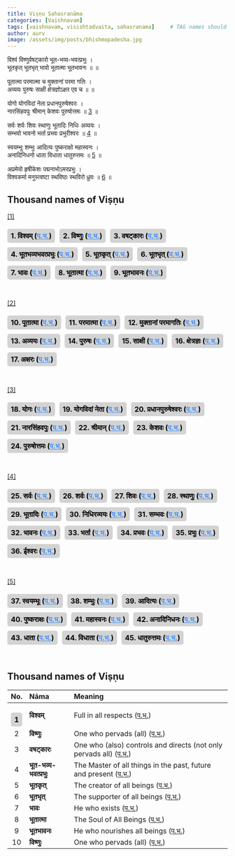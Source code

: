 ```yaml
---
title: Viṣṇu Sahasranāma
categories: [Vaishnavam]
tags: [vaishnavam, visishtadvaita, sahasranama]     # TAG names should always be lowercase
author: aurv
image: /assets/img/posts/bhishmopadesha.jpg
---
```


<div id="s1" style="position: absolute; left: -9999px;">;</div>

विश्वं विष्णुर्वषट्कारो भूत-भव्य-भवत्प्रभुः ।\
भूतकृत् भूतभृत् भावो भूतात्मा भूतभावनः ॥ ॥

<div id="s2" style="position: absolute; left: -9999px;">;</div>

पूतात्मा परमात्मा च मुक्तानां परमा गतिः ।\
अव्ययः पुरुषः साक्षी क्षेत्रज्ञोऽक्षर एव च ॥ ॥

<div id="s3" style="position: absolute; left: -9999px;">;</div>

योगो योगविदां नेता प्रधानपुरुषेश्वरः ।\
नारसिंहवपुः श्रीमान् केशवः पुरुषोत्तमः ॥ [3](#n3) ॥

<div id="s4" style="position: absolute; left: -9999px;">;</div>

सर्वः शर्वः शिवः स्थाणुः भूतादिः निधिः अव्ययः ।\
सम्भवो भावनो भर्ता प्रभवः प्रभुरीश्वरः ॥ [4](#n4) ॥

<div id="s5" style="position: absolute; left: -9999px;">;</div>

स्वयम्भूः शम्भुः आदित्यः पुष्कराक्षो महास्वनः ।\
अनादिनिधनो धाता विधाता धातुरुत्तमः ॥ [5](#n5) ॥

<div id="s6" style="position: absolute; left: -9999px;">;</div>

अप्रमेयो हृषीकेशः पद्मनाभोऽमरप्रभुः ।\
विश्वकर्मा मनुस्त्वष्टा स्थविष्ठः स्थविरो ध्रुवः ॥ [6](#n6) ॥

## Thousand names of Viṣṇu

<div id="n6" style="position: absolute; left: -9999px;">Placeholder</div>

[[1]](#s1)

<div style="display: flex; flex-wrap: wrap; gap: 10px; margin-top: 20px;">
  <div style="display: inline-block; padding: 6px 8px; background-color: #d3d3d3; border-radius: 5px;">
    <span style="color: black; font-size: 16px; font-weight: bold;">1. विश्वम् 
      (<a target="_blank" href="https://aurvadahana.github.io/posts/vishnu-sahasranama-bgd-1/#tr1" style="color: #4792f8; text-decoration: underline;">प.भ.</a>)
    </span>
  </div>
  
  <div style="display: inline-block; padding: 6px 8px; background-color: #d3d3d3; border-radius: 5px;">
    <span style="color: black; font-size: 16px; font-weight: bold;">2. विष्णुः 
      (<a target="_blank" href="https://aurvadahana.github.io/posts/vishnu-sahasranama-bgd-1/#tr2" style="color: #4792f8; text-decoration: underline;">प.भ.</a>)
    </span>
  </div>
  
  <div style="display: inline-block; padding: 6px 8px; background-color: #d3d3d3; border-radius: 5px;">
    <span style="color: black; font-size: 16px; font-weight: bold;">3. वषट्कारः 
      (<a target="_blank" href="https://aurvadahana.github.io/posts/vishnu-sahasranama-bgd-1/#tr3" style="color: #4792f8; text-decoration: underline;">प.भ.</a>)
    </span>
  </div>

  <div style="display: inline-block; padding: 6px 8px; background-color: #d3d3d3; border-radius: 5px;">
    <span style="color: black; font-size: 16px; font-weight: bold;">4. भूतभव्यभवत्प्रभुः 
      (<a target="_blank" href="https://aurvadahana.github.io/posts/vishnu-sahasranama-bgd-1/#tr4" style="color: #4792f8; text-decoration: underline;">प.भ.</a>)
    </span>
  </div>
  
  <div style="display: inline-block; padding: 6px 8px; background-color: #d3d3d3; border-radius: 5px;">
    <span style="color: black; font-size: 16px; font-weight: bold;">5. भूतकृत् 
      (<a target="_blank" href="https://aurvadahana.github.io/posts/vishnu-sahasranama-bgd-1/#tr5" style="color: #4792f8; text-decoration: underline;">प.भ.</a>)
    </span>
  </div>
  
  <div style="display: inline-block; padding: 6px 8px; background-color: #d3d3d3; border-radius: 5px;">
    <span style="color: black; font-size: 16px; font-weight: bold;">6. भूतभृत् 
      (<a target="_blank" href="https://aurvadahana.github.io/posts/vishnu-sahasranama-bgd-1/#tr6" style="color: #4792f8; text-decoration: underline;">प.भ.</a>)
    </span>
  </div>

  <div style="display: inline-block; padding: 6px 8px; background-color: #d3d3d3; border-radius: 5px;">
    <span style="color: black; font-size: 16px; font-weight: bold;">7. भावः 
      (<a target="_blank" href="https://aurvadahana.github.io/posts/vishnu-sahasranama-bgd-1/#tr7" style="color: #4792f8; text-decoration: underline;">प.भ.</a>)
    </span>
  </div>
  
  <div style="display: inline-block; padding: 6px 8px; background-color: #d3d3d3; border-radius: 5px;">
    <span style="color: black; font-size: 16px; font-weight: bold;">8. भूतात्मा 
      (<a target="_blank" href="https://aurvadahana.github.io/posts/vishnu-sahasranama-bgd-1/#tr8" style="color: #4792f8; text-decoration: underline;">प.भ.</a>)
    </span>
  </div>
  
  <div style="display: inline-block; padding: 6px 8px; background-color: #d3d3d3; border-radius: 5px;">
    <span style="color: black; font-size: 16px; font-weight: bold;">9. भूतभावनः 
      (<a target="_blank" href="https://aurvadahana.github.io/posts/vishnu-sahasranama-bgd-1/#tr9" style="color: #4792f8; text-decoration: underline;">प.भ.</a>)
    </span>
  </div>
  
</div>

&nbsp;

[[2]](#s2)

<div style="display: flex; flex-wrap: wrap; gap: 10px; margin-top: 20px;">
  <div style="display: inline-block; padding: 6px 8px; background-color: #d3d3d3; border-radius: 5px;">
    <span style="color: black; font-size: 16px; font-weight: bold;">10. पूतात्मा 
      (<a target="_blank" href="https://aurvadahana.github.io/posts/vishnu-sahasranama-bgd-2/#tr10" style="color: #4792f8; text-decoration: underline;">प.भ.</a>)
    </span>
  </div>
  
  <div style="display: inline-block; padding: 6px 8px; background-color: #d3d3d3; border-radius: 5px;">
    <span style="color: black; font-size: 16px; font-weight: bold;">11. परमात्मा 
      (<a target="_blank" href="https://aurvadahana.github.io/posts/vishnu-sahasranama-bgd-2/#tr11" style="color: #4792f8; text-decoration: underline;">प.भ.</a>)
    </span>
  </div>
  
  <div style="display: inline-block; padding: 6px 8px; background-color: #d3d3d3; border-radius: 5px;">
    <span style="color: black; font-size: 16px; font-weight: bold;">12. मुक्तानां परमागतिः 
      (<a target="_blank" href="https://aurvadahana.github.io/posts/vishnu-sahasranama-bgd-2/#tr12" style="color: #4792f8; text-decoration: underline;">प.भ.</a>)
    </span>
  </div>

  <div style="display: inline-block; padding: 6px 8px; background-color: #d3d3d3; border-radius: 5px;">
    <span style="color: black; font-size: 16px; font-weight: bold;">13. अव्ययः 
      (<a target="_blank" href="https://aurvadahana.github.io/posts/vishnu-sahasranama-bgd-2/#tr13" style="color: #4792f8; text-decoration: underline;">प.भ.</a>)
    </span>
  </div>
  
  <div style="display: inline-block; padding: 6px 8px; background-color: #d3d3d3; border-radius: 5px;">
    <span style="color: black; font-size: 16px; font-weight: bold;">14. पुरुषः 
      (<a target="_blank" href="https://aurvadahana.github.io/posts/vishnu-sahasranama-bgd-2/#tr14" style="color: #4792f8; text-decoration: underline;">प.भ.</a>)
    </span>
  </div>
  
  <div style="display: inline-block; padding: 6px 8px; background-color: #d3d3d3; border-radius: 5px;">
    <span style="color: black; font-size: 16px; font-weight: bold;">15. साक्षी 
      (<a target="_blank" href="https://aurvadahana.github.io/posts/vishnu-sahasranama-bgd-2/#tr15" style="color: #4792f8; text-decoration: underline;">प.भ.</a>)
    </span>
  </div>

  <div style="display: inline-block; padding: 6px 8px; background-color: #d3d3d3; border-radius: 5px;">
    <span style="color: black; font-size: 16px; font-weight: bold;">16. क्षेत्रज्ञः 
      (<a target="_blank" href="https://aurvadahana.github.io/posts/vishnu-sahasranama-bgd-2/#tr16" style="color: #4792f8; text-decoration: underline;">प.भ.</a>)
    </span>
  </div>
  
  <div style="display: inline-block; padding: 6px 8px; background-color: #d3d3d3; border-radius: 5px;">
    <span style="color: black; font-size: 16px; font-weight: bold;">17. अक्षरः 
      (<a target="_blank" href="https://aurvadahana.github.io/posts/vishnu-sahasranama-bgd-2/#tr17" style="color: #4792f8; text-decoration: underline;">प.भ.</a>)
    </span>
  </div>
  
</div>

&nbsp;

<div id="n3" style="position: absolute; left: -9999px;">Placeholder</div>

[[3]](#s3)

<div style="display: flex; flex-wrap: wrap; gap: 10px; margin-top: 20px;">
  <div style="display: inline-block; padding: 6px 8px; background-color: #d3d3d3; border-radius: 5px;">
    <span style="color: black; font-size: 16px; font-weight: bold;">18. योगः 
      (<a target="_blank" href="https://aurvadahana.github.io/posts/vishnu-sahasranama-bgd-3/#tr18" style="color: #4792f8; text-decoration: underline;">प.भ.</a>)
    </span>
  </div>
  
  <div style="display: inline-block; padding: 6px 8px; background-color: #d3d3d3; border-radius: 5px;">
    <span style="color: black; font-size: 16px; font-weight: bold;">19. योगविदां नेता 
      (<a target="_blank" href="https://aurvadahana.github.io/posts/vishnu-sahasranama-bgd-3/#tr19" style="color: #4792f8; text-decoration: underline;">प.भ.</a>)
    </span>
  </div>
  
  <div style="display: inline-block; padding: 6px 8px; background-color: #d3d3d3; border-radius: 5px;">
    <span style="color: black; font-size: 16px; font-weight: bold;">20. प्रधानपुरुषेश्वरः 
      (<a target="_blank" href="https://aurvadahana.github.io/posts/vishnu-sahasranama-bgd-3/#tr20" style="color: #4792f8; text-decoration: underline;">प.भ.</a>)
    </span>
  </div>

  <div style="display: inline-block; padding: 6px 8px; background-color: #d3d3d3; border-radius: 5px;">
    <span style="color: black; font-size: 16px; font-weight: bold;">21. नारसिंहवपुः 
      (<a target="_blank" href="https://aurvadahana.github.io/posts/vishnu-sahasranama-bgd-3/#tr21" style="color: #4792f8; text-decoration: underline;">प.भ.</a>)
    </span>
  </div>
  
  <div style="display: inline-block; padding: 6px 8px; background-color: #d3d3d3; border-radius: 5px;">
    <span style="color: black; font-size: 16px; font-weight: bold;">22. श्रीमान् 
      (<a target="_blank" href="https://aurvadahana.github.io/posts/vishnu-sahasranama-bgd-3/#tr22" style="color: #4792f8; text-decoration: underline;">प.भ.</a>)
    </span>
  </div>
  
  <div style="display: inline-block; padding: 6px 8px; background-color: #d3d3d3; border-radius: 5px;">
    <span style="color: black; font-size: 16px; font-weight: bold;">23. केशवः 
      (<a target="_blank" href="https://aurvadahana.github.io/posts/vishnu-sahasranama-bgd-3/#tr23" style="color: #4792f8; text-decoration: underline;">प.भ.</a>)
    </span>
  </div>

  <div style="display: inline-block; padding: 6px 8px; background-color: #d3d3d3; border-radius: 5px;">
    <span style="color: black; font-size: 16px; font-weight: bold;">24. पुरुषोत्तमः 
      (<a target="_blank" href="https://aurvadahana.github.io/posts/vishnu-sahasranama-bgd-3/#tr24" style="color: #4792f8; text-decoration: underline;">प.भ.</a>)
    </span>
  </div>
  
</div>

&nbsp;

<div id="n4" style="position: absolute; left: -9999px;">Placeholder</div>

[[4]](#s4)

<div style="display: flex; flex-wrap: wrap; gap: 10px; margin-top: 20px;">
  <div style="display: inline-block; padding: 6px 8px; background-color: #d3d3d3; border-radius: 5px;">
    <span style="color: black; font-size: 16px; font-weight: bold;">25. सर्वः 
      (<a target="_blank" href="https://aurvadahana.github.io/posts/vishnu-sahasranama-bgd-4/#tr25" style="color: #4792f8; text-decoration: underline;">प.भ.</a>)
    </span>
  </div>
  
  <div style="display: inline-block; padding: 6px 8px; background-color: #d3d3d3; border-radius: 5px;">
    <span style="color: black; font-size: 16px; font-weight: bold;">26. शर्वः
      (<a target="_blank" href="https://aurvadahana.github.io/posts/vishnu-sahasranama-bgd-4/#tr26" style="color: #4792f8; text-decoration: underline;">प.भ.</a>)
    </span>
  </div>
  
  <div style="display: inline-block; padding: 6px 8px; background-color: #d3d3d3; border-radius: 5px;">
    <span style="color: black; font-size: 16px; font-weight: bold;">27. शिवः
      (<a target="_blank" href="https://aurvadahana.github.io/posts/vishnu-sahasranama-bgd-4/#tr27" style="color: #4792f8; text-decoration: underline;">प.भ.</a>)
    </span>
  </div>

  <div style="display: inline-block; padding: 6px 8px; background-color: #d3d3d3; border-radius: 5px;">
    <span style="color: black; font-size: 16px; font-weight: bold;">28. स्थाणुः 
      (<a target="_blank" href="https://aurvadahana.github.io/posts/vishnu-sahasranama-bgd-4/#tr28" style="color: #4792f8; text-decoration: underline;">प.भ.</a>)
    </span>
  </div>
  
  <div style="display: inline-block; padding: 6px 8px; background-color: #d3d3d3; border-radius: 5px;">
    <span style="color: black; font-size: 16px; font-weight: bold;">29. भूतादिः 
      (<a target="_blank" href="https://aurvadahana.github.io/posts/vishnu-sahasranama-bgd-4/#tr29" style="color: #4792f8; text-decoration: underline;">प.भ.</a>)
    </span>
  </div>
  
  <div style="display: inline-block; padding: 6px 8px; background-color: #d3d3d3; border-radius: 5px;">
    <span style="color: black; font-size: 16px; font-weight: bold;">30. निधिरव्ययः 
      (<a target="_blank" href="https://aurvadahana.github.io/posts/vishnu-sahasranama-bgd-4/#tr30" style="color: #4792f8; text-decoration: underline;">प.भ.</a>)
    </span>
  </div>

  <div style="display: inline-block; padding: 6px 8px; background-color: #d3d3d3; border-radius: 5px;">
    <span style="color: black; font-size: 16px; font-weight: bold;">31. सम्भवः 
      (<a target="_blank" href="https://aurvadahana.github.io/posts/vishnu-sahasranama-bgd-4/#tr31" style="color: #4792f8; text-decoration: underline;">प.भ.</a>)
    </span>
  </div>

  <div style="display: inline-block; padding: 6px 8px; background-color: #d3d3d3; border-radius: 5px;">
    <span style="color: black; font-size: 16px; font-weight: bold;">32. भावनः 
      (<a target="_blank" href="https://aurvadahana.github.io/posts/vishnu-sahasranama-bgd-4/#tr32" style="color: #4792f8; text-decoration: underline;">प.भ.</a>)
    </span>
  </div>

  <div style="display: inline-block; padding: 6px 8px; background-color: #d3d3d3; border-radius: 5px;">
    <span style="color: black; font-size: 16px; font-weight: bold;">33. भर्ता 
      (<a target="_blank" href="https://aurvadahana.github.io/posts/vishnu-sahasranama-bgd-4/#tr33" style="color: #4792f8; text-decoration: underline;">प.भ.</a>)
    </span>
  </div>

  <div style="display: inline-block; padding: 6px 8px; background-color: #d3d3d3; border-radius: 5px;">
    <span style="color: black; font-size: 16px; font-weight: bold;">34. प्रभवः 
      (<a target="_blank" href="https://aurvadahana.github.io/posts/vishnu-sahasranama-bgd-4/#tr34" style="color: #4792f8; text-decoration: underline;">प.भ.</a>)
    </span>
  </div>

  <div style="display: inline-block; padding: 6px 8px; background-color: #d3d3d3; border-radius: 5px;">
    <span style="color: black; font-size: 16px; font-weight: bold;">35. प्रभुः 
      (<a target="_blank" href="https://aurvadahana.github.io/posts/vishnu-sahasranama-bgd-4/#tr35" style="color: #4792f8; text-decoration: underline;">प.भ.</a>)
    </span>
  </div>

  <div style="display: inline-block; padding: 6px 8px; background-color: #d3d3d3; border-radius: 5px;">
    <span style="color: black; font-size: 16px; font-weight: bold;">36. ईश्वरः 
      (<a target="_blank" href="https://aurvadahana.github.io/posts/vishnu-sahasranama-bgd-4/#tr36" style="color: #4792f8; text-decoration: underline;">प.भ.</a>)
    </span>
  </div>
  
</div>

&nbsp;

<div id="n5" style="position: absolute; left: -9999px;">Placeholder</div>

[[5]](#s5)

<div style="display: flex; flex-wrap: wrap; gap: 10px; margin-top: 20px;">
  <div style="display: inline-block; padding: 6px 8px; background-color: #d3d3d3; border-radius: 5px;">
    <span style="color: black; font-size: 16px; font-weight: bold;">37. स्वयम्भूः 
      (<a target="_blank" href="https://aurvadahana.github.io/posts/vishnu-sahasranama-bgd-5/#tr37" style="color: #4792f8; text-decoration: underline;">प.भ.</a>)
    </span>
  </div>
  
  <div style="display: inline-block; padding: 6px 8px; background-color: #d3d3d3; border-radius: 5px;">
    <span style="color: black; font-size: 16px; font-weight: bold;">38. शम्भुः
      (<a target="_blank" href="https://aurvadahana.github.io/posts/vishnu-sahasranama-bgd-5/#tr38" style="color: #4792f8; text-decoration: underline;">प.भ.</a>)
    </span>
  </div>
  
  <div style="display: inline-block; padding: 6px 8px; background-color: #d3d3d3; border-radius: 5px;">
    <span style="color: black; font-size: 16px; font-weight: bold;">39. आदित्यः
      (<a target="_blank" href="https://aurvadahana.github.io/posts/vishnu-sahasranama-bgd-5/#tr39" style="color: #4792f8; text-decoration: underline;">प.भ.</a>)
    </span>
  </div>

  <div style="display: inline-block; padding: 6px 8px; background-color: #d3d3d3; border-radius: 5px;">
    <span style="color: black; font-size: 16px; font-weight: bold;">40. पुष्कराक्षः 
      (<a target="_blank" href="https://aurvadahana.github.io/posts/vishnu-sahasranama-bgd-5/#tr40" style="color: #4792f8; text-decoration: underline;">प.भ.</a>)
    </span>
  </div>
  
  <div style="display: inline-block; padding: 6px 8px; background-color: #d3d3d3; border-radius: 5px;">
    <span style="color: black; font-size: 16px; font-weight: bold;">41. महास्वनः 
      (<a target="_blank" href="https://aurvadahana.github.io/posts/vishnu-sahasranama-bgd-5/#tr41" style="color: #4792f8; text-decoration: underline;">प.भ.</a>)
    </span>
  </div>
  
  <div style="display: inline-block; padding: 6px 8px; background-color: #d3d3d3; border-radius: 5px;">
    <span style="color: black; font-size: 16px; font-weight: bold;">42. अनादिनिधनः 
      (<a target="_blank" href="https://aurvadahana.github.io/posts/vishnu-sahasranama-bgd-5/#tr42" style="color: #4792f8; text-decoration: underline;">प.भ.</a>)
    </span>
  </div>

  <div style="display: inline-block; padding: 6px 8px; background-color: #d3d3d3; border-radius: 5px;">
    <span style="color: black; font-size: 16px; font-weight: bold;">43. धाता 
      (<a target="_blank" href="https://aurvadahana.github.io/posts/vishnu-sahasranama-bgd-5/#tr43" style="color: #4792f8; text-decoration: underline;">प.भ.</a>)
    </span>
  </div>

  <div style="display: inline-block; padding: 6px 8px; background-color: #d3d3d3; border-radius: 5px;">
    <span style="color: black; font-size: 16px; font-weight: bold;">44. विधाता 
      (<a target="_blank" href="https://aurvadahana.github.io/posts/vishnu-sahasranama-bgd-5/#tr44" style="color: #4792f8; text-decoration: underline;">प.भ.</a>)
    </span>
  </div>

  <div style="display: inline-block; padding: 6px 8px; background-color: #d3d3d3; border-radius: 5px;">
    <span style="color: black; font-size: 16px; font-weight: bold;">45. धातुरुत्तमः 
      (<a target="_blank" href="https://aurvadahana.github.io/posts/vishnu-sahasranama-bgd-5/#tr45" style="color: #4792f8; text-decoration: underline;">प.भ.</a>)
    </span>
  </div>
  
</div>

&nbsp;

## Thousand names of Viṣṇu

| No. | Nāma | Meaning |
| :---:| :--- | :--- |
| <div style="display: flex; flex-wrap: wrap; gap: 10px; margin-top: 20px;"><div style="display: inline-block; padding: 6px 8px; background-color: #d3d3d3; border-radius: 5px;"><span style="color: black; font-size: 16px; font-weight: bold;">1</span></div></div> | **विश्वम्** | Full in all respects (<a target="_blank" href="https://aurvadahana.github.io/posts/vishnu-sahasranama-bgd-1/#tr1">प.भ.</a>)|
| 2 | **विष्णुः** | One who pervads (all) (<a target="_blank" href="https://aurvadahana.github.io/posts/vishnu-sahasranama-bgd-1/#tr2">प.भ.</a>)|
| 3 | **वषट्कारः** | One who (also) controls and directs (not only pervads all) (<a target="_blank" href="https://aurvadahana.github.io/posts/vishnu-sahasranama-bgd-1/#tr3">प.भ.</a>)|
| 4 | **भूत-भव्य-भवत्प्रभुः** | The Master of all things in the past, future and present (<a target="_blank" href="https://aurvadahana.github.io/posts/vishnu-sahasranama-bgd-1/#tr4">प.भ.</a>)|
| 5 | **भूतकृत्** | The creator of all beings (<a target="_blank" href="https://aurvadahana.github.io/posts/vishnu-sahasranama-bgd-1/#tr5">प.भ.</a>)|
| 6 | **भूतभृत्** | The supporter of all beings (<a target="_blank" href="https://aurvadahana.github.io/posts/vishnu-sahasranama-bgd-1/#tr6">प.भ.</a>)|
| 7 | **भावः** | He who exists (<a target="_blank" href="https://aurvadahana.github.io/posts/vishnu-sahasranama-bgd-1/#tr7">प.भ.</a>)|
| 8 | **भूतात्मा** | The Soul of All Beings (<a target="_blank" href="https://aurvadahana.github.io/posts/vishnu-sahasranama-bgd-1/#tr8">प.भ.</a>)|
| 9 | **भूतभावनः** | He who nourishes all beings (<a target="_blank" href="https://aurvadahana.github.io/posts/vishnu-sahasranama-bgd-1/#tr9">प.भ.</a>)|
| 10 | **विष्णुः** | One who pervads (all) (<a target="_blank" href="https://aurvadahana.github.io/posts/vishnu-sahasranama-bgd-2/#tr10">प.भ.</a>)|


